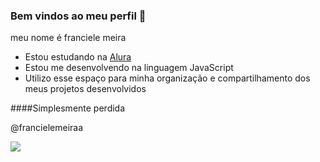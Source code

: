 ### Bem vindos ao meu perfil 💟

meu nome é franciele meira

- Estou estudando na [Alura](https://www.alura.com.br)
- Estou me desenvolvendo na linguagem JavaScript
- Utilizo esse espaço para minha organização e compartilhamento dos meus projetos desenvolvidos

####Simplesmente perdida 
  

  @francielemeiraa


![](https://media.tenor.com/V7pkXloRC9AAAAAC/chubbiverse-chubbicat.gif)
